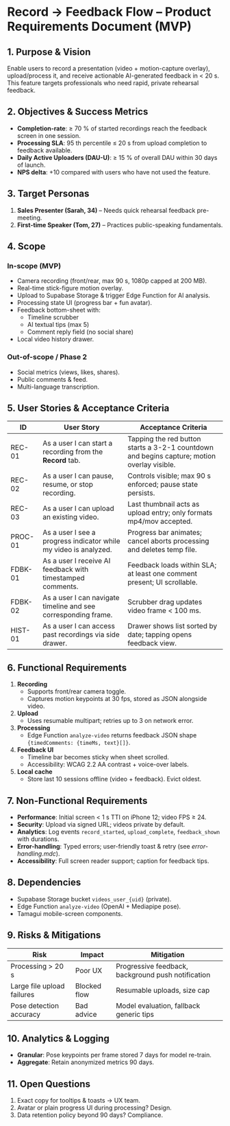 # Record → Feedback Flow – Product Requirements Document (MVP)

## 1. Purpose & Vision
Enable users to record a presentation (video + motion-capture overlay), upload/process it, and receive actionable AI-generated feedback in < 20 s. This feature targets professionals who need rapid, private rehearsal feedback.

## 2. Objectives & Success Metrics
- **Completion-rate**: ≥ 70 % of started recordings reach the feedback screen in one session.
- **Processing SLA**: 95 th percentile ≤ 20 s from upload completion to feedback available.
- **Daily Active Uploaders (DAU-U)**: ≥ 15 % of overall DAU within 30 days of launch.
- **NPS delta**: +10 compared with users who have not used the feature.

## 3. Target Personas
1. **Sales Presenter (Sarah, 34)** – Needs quick rehearsal feedback pre-meeting.
2. **First-time Speaker (Tom, 27)** – Practices public-speaking fundamentals.

## 4. Scope
### In-scope (MVP)
- Camera recording (front/rear, max 90 s, 1080p capped at 200 MB).
- Real-time stick-figure motion overlay.
- Upload to Supabase Storage & trigger Edge Function for AI analysis.
- Processing state UI (progress bar + fun avatar).
- Feedback bottom-sheet with:
  - Timeline scrubber
  - AI textual tips (max 5)
  - Comment reply field (no social share)
- Local video history drawer.

### Out-of-scope / Phase 2
- Social metrics (views, likes, shares).
- Public comments & feed.
- Multi-language transcription.

## 5. User Stories & Acceptance Criteria
| ID | User Story | Acceptance Criteria |
|----|-----------|---------------------|
| REC-01 | As a user I can start a recording from the **Record** tab. | Tapping the red button starts a 3-2-1 countdown and begins capture; motion overlay visible. |
| REC-02 | As a user I can pause, resume, or stop recording. | Controls visible; max 90 s enforced; pause state persists. |
| REC-03 | As a user I can upload an existing video. | Last thumbnail acts as upload entry; only formats mp4/mov accepted. |
| PROC-01 | As a user I see a progress indicator while my video is analyzed. | Progress bar animates; cancel aborts processing and deletes temp file. |
| FDBK-01 | As a user I receive AI feedback with timestamped comments. | Feedback loads within SLA; at least one comment present; UI scrollable. |
| FDBK-02 | As a user I can navigate timeline and see corresponding frame. | Scrubber drag updates video frame < 100 ms. |
| HIST-01 | As a user I can access past recordings via side drawer. | Drawer shows list sorted by date; tapping opens feedback view. |

## 6. Functional Requirements
1. **Recording**
   - Supports front/rear camera toggle.
   - Captures motion keypoints at 30 fps, stored as JSON alongside video.
2. **Upload**
   - Uses resumable multipart; retries up to 3 on network error.
3. **Processing**
   - Edge Function `analyze-video` returns feedback JSON shape `{timedComments: {timeMs, text}[]}`.
4. **Feedback UI**
   - Timeline bar becomes sticky when sheet scrolled.
   - Accessibility: WCAG 2.2 AA contrast + voice-over labels.
5. **Local cache**
   - Store last 10 sessions offline (video + feedback). Evict oldest.

## 7. Non-Functional Requirements
- **Performance**: Initial screen < 1 s TTI on iPhone 12; video FPS ≥ 24.
- **Security**: Upload via signed URL; videos private by default.
- **Analytics**: Log events `record_started`, `upload_complete`, `feedback_shown` with durations.
- **Error-handling**: Typed errors; user-friendly toast & retry (see _error-handling.mdc_).
- **Accessibility**: Full screen reader support; caption for feedback tips.

## 8. Dependencies
- Supabase Storage bucket `videos_user_{uid}` (private).
- Edge Function `analyze-video` (OpenAI + Mediapipe pose).
- Tamagui mobile-screen components.

## 9. Risks & Mitigations
| Risk | Impact | Mitigation |
|------|--------|------------|
| Processing > 20 s | Poor UX | Progressive feedback, background push notification |
| Large file upload failures | Blocked flow | Resumable uploads, size cap |
| Pose detection accuracy | Bad advice | Model evaluation, fallback generic tips |

## 10. Analytics & Logging
- **Granular**: Pose keypoints per frame stored 7 days for model re-train.
- **Aggregate**: Retain anonymized metrics 90 days.

## 11. Open Questions
1. Exact copy for tooltips & toasts → UX team.
2. Avatar or plain progress UI during processing? Design.
3. Data retention policy beyond 90 days? Compliance.
